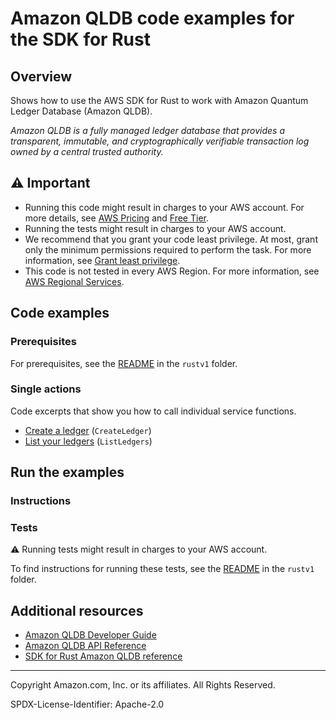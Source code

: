 # Amazon QLDB code examples for the SDK for Rust

## Overview

Shows how to use the AWS SDK for Rust to work with Amazon Quantum Ledger Database (Amazon QLDB).

<!--custom.overview.start-->
<!--custom.overview.end-->

_Amazon QLDB is a fully managed ledger database that provides a transparent, immutable, and cryptographically verifiable transaction log owned by a central trusted authority._

## ⚠ Important

* Running this code might result in charges to your AWS account. For more details, see [AWS Pricing](https://aws.amazon.com/pricing/) and [Free Tier](https://aws.amazon.com/free/).
* Running the tests might result in charges to your AWS account.
* We recommend that you grant your code least privilege. At most, grant only the minimum permissions required to perform the task. For more information, see [Grant least privilege](https://docs.aws.amazon.com/IAM/latest/UserGuide/best-practices.html#grant-least-privilege).
* This code is not tested in every AWS Region. For more information, see [AWS Regional Services](https://aws.amazon.com/about-aws/global-infrastructure/regional-product-services).

<!--custom.important.start-->
<!--custom.important.end-->

## Code examples

### Prerequisites

For prerequisites, see the [README](../../README.md#Prerequisites) in the `rustv1` folder.


<!--custom.prerequisites.start-->
<!--custom.prerequisites.end-->

### Single actions

Code excerpts that show you how to call individual service functions.

- [Create a ledger](src/bin/create-ledger.rs#L29) (`CreateLedger`)
- [List your ledgers](src/bin/list-ledgers.rs#L24) (`ListLedgers`)


<!--custom.examples.start-->
<!--custom.examples.end-->

## Run the examples

### Instructions


<!--custom.instructions.start-->
<!--custom.instructions.end-->



### Tests

⚠ Running tests might result in charges to your AWS account.


To find instructions for running these tests, see the [README](../../README.md#Tests)
in the `rustv1` folder.



<!--custom.tests.start-->
<!--custom.tests.end-->

## Additional resources

- [Amazon QLDB Developer Guide](https://docs.aws.amazon.com/qldb/latest/developerguide/what-is.html)
- [Amazon QLDB API Reference](https://docs.aws.amazon.com/qldb/latest/developerguide/api-reference.html)
- [SDK for Rust Amazon QLDB reference](https://docs.rs/aws-sdk-qldb/latest/aws_sdk_qldb/)

<!--custom.resources.start-->
<!--custom.resources.end-->

---

Copyright Amazon.com, Inc. or its affiliates. All Rights Reserved.

SPDX-License-Identifier: Apache-2.0